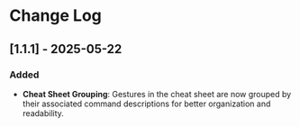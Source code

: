 # Change Log

## [1.1.1] - 2025-05-22

### Added

- **Cheat Sheet Grouping**: Gestures in the cheat sheet are now grouped by their associated command descriptions for better organization and readability.
